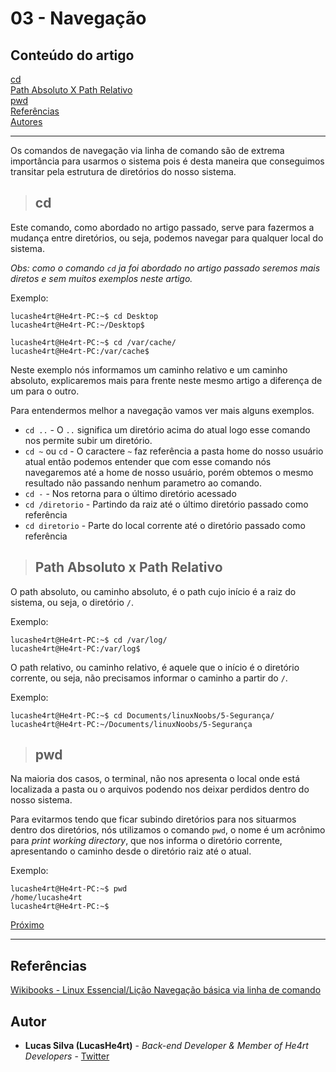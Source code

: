 # 03 - Navegação

## Conteúdo do artigo

[cd](#cd)<br>
[Path Absoluto X Path Relativo](#path)<br>
[pwd](#pwd)<br>
[Referências](#Referências)<br>
[Autores](#Autores)

---

Os comandos de navegação via linha de comando são de extrema importância para usarmos o sistema pois é desta maneira que conseguimos transitar pela estrutura de diretórios do nosso sistema.

> ## cd

Este comando, como abordado no artigo passado, serve para fazermos a mudança entre diretórios, ou seja, podemos navegar para qualquer local do sistema.

*Obs: como o comando `cd` ja foi abordado no artigo passado seremos mais diretos e sem muitos exemplos neste artigo.*

Exemplo:

```console
lucashe4rt@He4rt-PC:~$ cd Desktop
lucashe4rt@He4rt-PC:~/Desktop$

lucashe4rt@He4rt-PC:~$ cd /var/cache/
lucashe4rt@He4rt-PC:/var/cache$
```

Neste exemplo nós informamos um caminho relativo e um caminho absoluto, explicaremos mais para frente neste mesmo artigo a diferença de um para o outro.

Para entendermos melhor a navegação vamos ver mais alguns exemplos.

* `cd ..` - O `..` significa um diretório acima do atual logo esse comando nos permite subir um diretório.
* `cd ~` ou `cd` - O caractere `~` faz referência a pasta home do nosso usuário atual então podemos entender que com esse comando nós navegaremos até a home de nosso usuário, porém obtemos o mesmo resultado não passando nenhum parametro ao comando.
* `cd -` - Nos retorna para o último diretório acessado
* `cd /diretorio` - Partindo da raiz até o último diretório passado como referência
* `cd diretorio` - Parte do local corrente até o diretório passado como referência

> <h2 id="path">Path Absoluto x Path Relativo</h2>

 O path absoluto, ou caminho absoluto, é o path cujo início é a raiz do sistema, ou seja, o diretório `/`.

Exemplo:

```console
lucashe4rt@He4rt-PC:~$ cd /var/log/
lucashe4rt@He4rt-PC:/var/log$
```

O path relativo, ou caminho relativo, é aquele que o início é o diretório corrente, ou seja, não precisamos informar o caminho a partir do `/`.

Exemplo:

```console
lucashe4rt@He4rt-PC:~$ cd Documents/linuxNoobs/5-Segurança/
lucashe4rt@He4rt-PC:~/Documents/linuxNoobs/5-Segurança
```

> ## pwd

Na maioria dos casos, o terminal, não nos apresenta o local onde está localizada a pasta ou o arquivos podendo nos deixar perdidos dentro do nosso sistema.

Para evitarmos tendo que ficar subindo diretórios para nos situarmos dentro dos diretórios, nós utilizamos o comando `pwd`, o nome é um acrônimo para *print working directory*, que nos informa o diretório corrente, apresentando o caminho desde o diretório raiz até o atual.

Exemplo:

```console
lucashe4rt@He4rt-PC:~$ pwd
/home/lucashe4rt
lucashe4rt@He4rt-PC:~$
```
[Próximo](./4-Mover.md)

---

## Referências

[Wikibooks - Linux Essencial/Lição Navegação básica via linha de comando](https://pt.wikibooks.org/wiki/Linux_Essencial/Li%C3%A7%C3%A3o_Navega%C3%A7%C3%A3o_b%C3%A1sica_via_linha_de_comando)

## Autor

* **Lucas Silva (LucasHe4rt)** - *Back-end Developer & Member of He4rt Developers* - [Twitter](https://twitter.com/lucashe4rt)